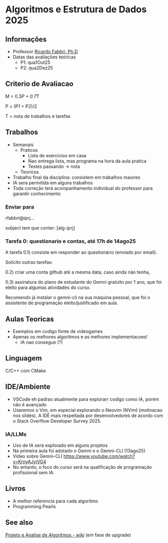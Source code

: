 # Algoritmos e Estrutura de Dados 2025
## Informações
- Professor [Ricardo Fabbri, Ph.D](http://rfabbri.github.io)
- Datas das avaliações teóricas
    - P1: qua1Out25
    - P2: qua2Dez25

## Criterio de Avaliacao

M = 0.3*P + 0.7*T

P = (P1 + P2)/2

T = nota de trabalhos e tarefas

## Trabalhos

- Semanais
    - Praticos
        - Lista de exercicios em casa
        - Nao entrega lista, mas programa na hora da aula pratica
        - Testes passando -> nota
    - Teoricos
- Trabalho final da disciplina: consistem em trabalhos maiores
- IA sera permitida em alguns trabalhos
- Toda correção terá acompanhamento individual do professor para garantir
  conhecimento

### Enviar para

rfabbri@iprj...

subject tem que conter: [alg-iprj]

### Tarefa 0: questionario e contas, até 17h de 14ago25

A tarefa 0.1) consiste em responder ao questionário (enviado por email).

Solicito outras tarefas:

0.2) criar uma conta github até a mesma data, caso ainda não tenha, 

0.3) assinatura do plano de estudante do Gemni gratuito por 1 ano, que foi eleito para algumas atividades do curso.

Recomendo já instalar o gemni-cli na sua máquina pessoal, que foi o assistente
de programação eleito/justificado em aula.


## Aulas Teoricas

- Exemplos em codigo fonte de videogames
- Apenas os melhores algoritmos e as melhores implementacoes!
    - IA nao consegue (?)
    
## Linguagem
C/C++ com CMake

## IDE/Ambiente
- VSCode eh padrao atualmente para explorarr codigo como IA, porém não é avançado
- Usaremos o Vim, em especial explorando o Neovim (NVim) (motivacao nos slides).
  A IDE mais respeitada por desenvolvedores de acordo com o Stack Overflow
  Developer Survey 2025.

### IA/LLMs
- Uso de IA será explorado em alguns projetos
- Na primeira aula foi adotado o Gemni e o Gemni-CLI (13ago25)
- Video sobre Gemni-CLI https://www.youtube.com/watch?v=KrnyAJyjVG4
- No entanto, o foco do curso será na qualificação de programação profissional sem IA.

## Livros

- A melhor referencia para cada algoritmo
- Programming Pearls

## See also

[Projeto e Analise de Algoritmos - wiki](http://wiki.nosdigitais.teia.org.br/PAA) (em fase de upgrade)

